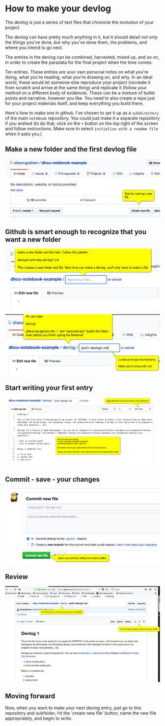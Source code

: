 # How to make your devlog

The devlog is just a series of text files that chronicle the evolution of your project.

The devlog can have pretty much anything in it, but it should detail not only the things you've done, but why you've done them, the problems, and where you intend to go next.

The entries in the devlog can be combined, harvested, mixed up, and so on, in order to create the paradata for the final project when the time comes.

Ten entries. These entries are your own personal notes on what you're doing, what you're reading, what you're drawing on, and why. In an ideal world, these would let someone else reproduce your project (recreate it from scratch and arrive at the same thing) and replicate it (follow your method on a different body of evidence). These can be a mixture of bullet points and narrative, however you like. You need to also create a repo just for your project materials itself, and keep everything you build there.

Here's how to make one in github. I've chosen to set it up as a `subdirectory` of the main `notebook` repository. You could just make it a separate repository if you wished (to do that, click on the `+` button on the top right of the screen and follow instructions. Make sure to select `initialize with a readme file` when it asks you.)

## Make a new folder and the first devlog file
![](1.png)

## Github is smart enough to recognize that you want a new folder
![](2.png)


![](3.png)

## Start writing your first entry
![](4.png)

## Commit - save - your changes
![](5.png)

## Review
![](6.png)

## Moving forward

Now, when you want to make your next devlog entry, just go to this repository and subfolder, hit the 'create new file' button, name the new file appropriately, and begin to write.

